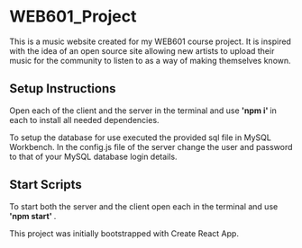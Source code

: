 # WEB601_Project

This is a music website created for my WEB601 course project. It is inspired with the idea of an open source site allowing new artists to upload their music for the community to listen to as a way of making themselves known.


## Setup Instructions

Open each of the client and the server in the terminal and use <strong> 'npm i' </strong> in each to install all needed dependencies.

To setup the database for use executed the provided sql file in MySQL Workbench. In the config.js file of the server change the user and password to that of your MySQL database login details.


## Start Scripts

To start both the server and the client open each in the terminal and use <strong> 'npm start' </strong>.


This project was initially bootstrapped with Create React App.
